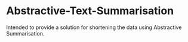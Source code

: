 # Abstractive-Text-Summarisation
 Intended to provide a solution for shortening the data using Abstractive Summarisation.

